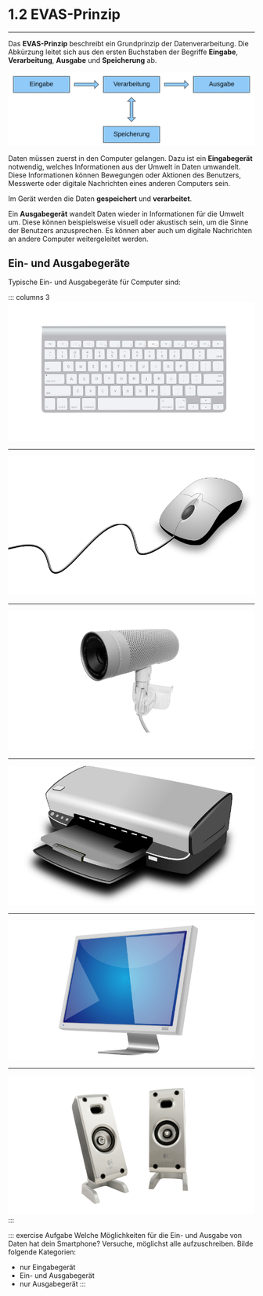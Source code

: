 # 1.2 EVAS-Prinzip
---

Das **EVAS-Prinzip** beschreibt ein Grundprinzip der Datenverarbeitung. Die Abkürzung leitet sich aus den ersten Buchstaben der Begriffe **Eingabe**, **Verarbeitung**, **Ausgabe** und **Speicherung** ab.

![](./evas.svg)

Daten müssen zuerst in den Computer gelangen. Dazu ist ein **Eingabegerät** notwendig, welches Informationen aus der Umwelt in Daten umwandelt. Diese Informationen können Bewegungen oder Aktionen des Benutzers, Messwerte oder digitale Nachrichten eines anderen Computers sein.

Im Gerät werden die Daten **gespeichert** und **verarbeitet**.

Ein **Ausgabegerät** wandelt Daten wieder in Informationen für die Umwelt um. Diese können beispielsweise visuell oder akustisch sein, um die Sinne der Benutzers anzusprechen. Es können aber auch um digitale Nachrichten an andere Computer weitergeleitet werden.

## Ein- und Ausgabegeräte

Typische Ein- und Ausgabegeräte für Computer sind:

::: columns 3
![Tastatur ©](./keyboard.png)
***
![Maus ©](./mouse.png)
***
![Webcam ©](./webcam.png)
***
![Drucker ©](./printer.png)
***
![Bildschirm ©](./monitor.png)
***
![Lautsprecher ©](./speakers.png)
:::

::: exercise Aufgabe
Welche Möglichkeiten für die Ein- und Ausgabe von Daten hat dein Smartphone? Versuche, möglichst alle aufzuschreiben. Bilde folgende Kategorien:

- nur Eingabegerät
- Ein- und Ausgabegerät
- nur Ausgabegerät
:::
